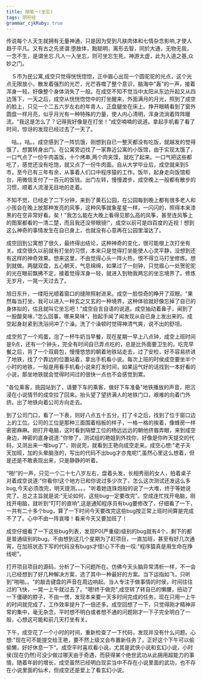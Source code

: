 ```yaml
---
title: 随笔一(坐忘)
tags: 阴符经
grammar_cjkRuby: true
---
```

传说每个人天生就拥有无量神通，只是因为受到凡肤肉体和七情杂念影响,才使人趋于平凡。又有古之先贤谓:堕肢体，黜聪明，离形去智，同於大通，无物无我，一念不生，是谓坐忘.凡人一入坐忘，则可坐忘生死，神游太虚，此为入道之基,众妙之门。

　Ｓ市为民公寓,成空只觉得恍恍惚惚，正中眉心出现一个圆驼驼的光点，这个光点无限放小，散发着强烈的光芒，光芒吞噬了整个意识，脑海中"轰"的一声，接着浑身一轻，好像整个身体消失了一般。在成空不知不觉当中太阳从东边升起又从四边落下，一天之后，成空从恍恍惚惚中的打坐醒来，外面满月的月光，照到了成空的脸上，只见一个二五六岁左右的年青人，正盘腿坐在床上。挣开眼睛看到了窗外圆盘一样月亮，似乎月光有一种特殊的力量，使人内心清明，浑身流淌着阵阵暖流。“我这是怎么了？记得我好像是在打坐！”成空喃喃的说道。拿起手机看了看了时间，惊讶的发现已经过去了一天了。

　咕。。咕。。成空感到了一阵饥饿，刚想到自已一整天都没有吃饭，就越发的觉得饿了。想罢转身出门。在公寓旁边找了一家靠近公寓的小饭馆，由于实现太饿了，一口气点了一份牛肉盖饭，十个烤串,两个肉夹馍，就吃了起来。一口气把这些都吃了，感觉还没有吃饱，就又点了一份牛肉面。自从大学毕业后，成空就来到S市，至今已有三年有余，从事着人们口中程序猿的工作。饭毕，起身走向饭馆柜台，用微信支付了一百元的饭钱。出门左转，慢慢渡步，成空晚上一般都有散步的习惯，顺着人流漫无目地的走着。
 
 不知不觉，已经走了二下分钟，来到了黄石公园，在公园每到晚上都有很多老人和小孩会在晚上放那种发亮的风筝，这种风筝就象星星一样，一闪闪的，照得本来漆黑的在空非常好看。矣！"我怎么能在大晚上看得见那么高的风筝，甚至连风筝上的图案都看的一清二楚，而且我还没带眼镜!"，成空以前可是四百度的近视！想到这么神奇的事情发生在自已身上，也就没有心意再在公园里溜达了。
 
 成空回到公寓想了很久，最终得出结论，这种神奇的变化，很可能根上次打坐有关。成空很久以前就有打坐的习惯，本来只是觉得打坐能使人心灵平静，没想到还有这样的神奇效果。想来这里，不由觉得心头一阵火热，恨不得立马打坐修炼。想到就做。两腿双盘，五心朝天，气息绵绵，如果过了一刻钟，只觉眉心一处贺驼驼的光在眼前飘拂不定，接着觉得浑身一轻，就进入到物我两忘的坐忘境界了。修炼无岁月，一晃一天过去了。
 
旭日东升，一缕阳光顺着窗口的缝隙照射进来。成空一脸惊奇的睁开了双眼。“果然每当打坐，我可以进入一种玄之又玄的一种境界，这种体验就好像忘掉了自已的身体拟的，估且就叫它坐忘吧！”成空自言自语的说道。成空抽动着鼻子，闻到了一股酸臭味，”怎么回事，哪来臭味“，抬起手闻了闻发现从自已身上发出来的。成空起身赵紧到洗浴间冲了个澡。洗了个澡顿时觉得神清气爽，说不出的舒坦。

成空煎了一个鸡蛋，泡了一杯牛奶当早餐，现在星期一早上八点钟，成空上班时间是9点，还有一个钟头，完全有时间自已弄点吃的，总是比外面要卫生的。吃完早餐之后，背了一个双肩包，慢慢悠悠的朝着地铁站走去，过了安检，好不容易挤进了地铁，找了个靠边的位置站着，拿出手机看小说。每次上班的时侯成空要坐半个小时的地铁，一般是用看手机看小说来打发时间，如果运气好的话找到一本好看的小说，那坐地铁就会觉得时间过的很快一点也不会感觉到累。

"各位乘客，挑园站到了，请要下车的乘客，做好下车准备"地铁播放的声音，把沉浸在小说情节的成空拉了回来。抬头望了望挤满人的地铁门口，艰难的向着门外挤。出了地铁向着公司方向走去。

到了公司门口，看了一下表，则好八点五十五分，打了卡之后，找到了位于窗口边上的工位。公司的工位是那种三面围着档板的样子，一格一格的挨着，像蜂房一样密密麻麻。刚打开电脑，这时看到隔壁工位的杨远远远的朝他挤眉弄眼，来到成空身边，神密的底身说道:"你惨了，测试组的艳姐到外找你，好像是你昨天提交的代码，又测出来一堆bug了"，刚说完，就看到王艳向成空走来。成空心想:"老子天天加班，加的头晕脑涨的，写出的代码不出bug才亦鬼呢!",虽然心里这么想着，但是还是不敢表现出来，只是静静的听着。

“啪!”的一声，只见一个二十七八岁左右，盘着头发，长相秀丽的女人，拍着桌子对着成空说道:"你看你!这个地方已和你说过多少次了，怎么这次测试还发这么多bug,今天必须改完，明天提测。。。。"听着她连珠炮般的说了一大堆，终于等她说完了。总之主旨就是说:“无论如何，这些bug一定要改完”。空成连忙找开电脑，刚找开电脑，就听到"叮叮的直响",这是通知程序员有bug要修改了，仔细看了一下，一共有二十多个bug，算了一下时间今天要改完这些bug按正常上班时间算是完成不了了。心中不由一阵哀嚎！看来今天又要加班了！

成空仔细看了一下这些bug列表，发现P0(严重级)级别的bug就有4个，剩下的都是普通级别的bug。不由想到这几个星期为了赶项目，一直加班，甚至有好几次通宵，在加班状态下写的代码没有bugs才怪!心下不由一叹:"程序猿真是用生命在挣线呢"。

打开项目项目的源码，分析了一下问题所在。仿佛今天头脑异常清析一样，不一会儿已经想到了好几种解决方案，选了其中一种最好的方案。当下运指如飞，只听到"啪啪。。"的敲击键盘的声音在周边响起。当人专注于做事情的时侯，时间往往过的飞快，一晃一上午就过去了。"嗯!终于做完",成空转了转自已的懒腰，扭动了一下僵硬的脖子，不由一愣，发现本来要一天多时间完成的任务，现在只用一上午的时间就完成了，工作效率提升了一倍还多。成空回想了一下，只觉得刚才精神非常的集中，毫无杂念，平时想不明白或者想不通的问题刚才一下子完全明白了一般，心想这可能和前几天打坐有关。

下午，成空花了一个小时的时间，重新检查了一下代码，发现并没有什么问题。心想:"现在可不能提交给王艳，要不然上级又会布置新任务了，正好这个下午可以偷偷懒，好好休息一下"。成空平时喜欢看小说，尤其是武侠小说和玄幻小说，小时侯(现在仍然)可没少做过哪天由于奇遇，而获得某个绝世武功从此拥用超能力的事情。随着年龄的增长，成空虽然已经明白现实当中不存在小说里面的武功，也不存在小说里面的仙术，但成空还是爱上了看玄幻小说。






